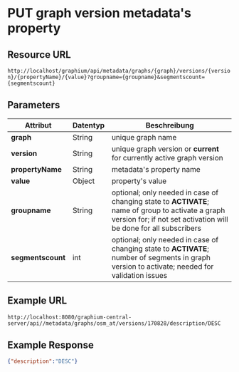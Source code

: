 # PUT graph version metadata's property

## Resource URL

`http://localhost/graphium/api/metadata/graphs/{graph}/versions/{version}/{propertyName}/{value}?groupname={groupname}&segmentscount={segmentscount}`

## Parameters

| **Attribut**      | **Datentyp** | **Beschreibung**                         |
| ----------------- | ------------ | ---------------------------------------- |
| **graph**         | String       | unique graph name                        |
| **version**       | String       | unique graph version or **current** for currently active graph version |
| **propertyName**  | String       | metadata's property name                 |
| **value**         | Object       | property's value                         |
| **groupname**     | String       | optional; only needed in case of changing state to **ACTIVATE**; name of group to activate a graph version for; if not set activation will be done for all subscribers |
| **segmentscount** | int          | optional; only needed in case of changing state to **ACTIVATE**; number of segments in graph version to activate; needed for validation issues |

## Example URL

`http://localhost:8080/graphium-central-server/api//metadata/graphs/osm_at/versions/170828/description/DESC`

## Example Response

```json
{"description":"DESC"}
```